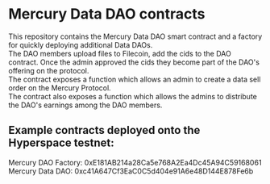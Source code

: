 # Mercury Data DAO contracts

This repository contains the Mercury Data DAO smart contract and a factory for quickly deploying additional Data DAOs.  
The DAO members upload files to Filecoin, add the cids to the DAO contract. Once the admin approved the cids they become part of the DAO's offering on the protocol.  
The contract exposes a function which allows an admin to create a data sell order on the Mercury Protocol.  
The contract also exposes a function which allows the admins to distribute the DAO's earnings among the DAO members.

## Example contracts deployed onto the Hyperspace testnet:
Mercury DAO Factory: 0xE181AB214a28Ca5e768A2Ea4Dc45A94C59168061
Mercury Data DAO: 0xc41A647Cf3EaC0C5d404e91A6e48D144E878Fe6b 
